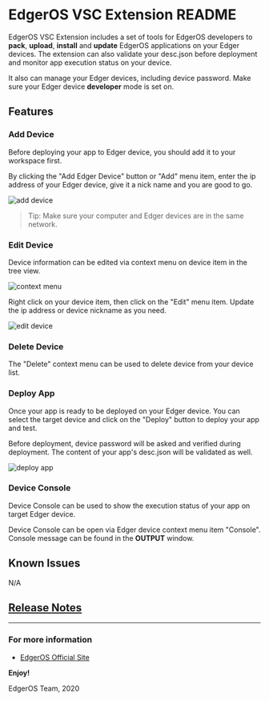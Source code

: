 # EdgerOS VSC Extension README

EdgerOS VSC Extension includes a set of tools for EdgerOS developers to **pack**, **upload**, **install** and **update** EdgerOS applications on your Edger devices. The extension can also validate your desc.json before deployment and monitor app execution status on your device.

It also can manage your Edger devices, including device password. Make sure your Edger device **developer** mode is set on.

## Features

### Add Device

Before deploying your app to Edger device, you should add it to your workspace first.

By clicking the "Add Edger Device" button or "Add" menu item, enter the ip address of your Edger device, give it a nick name and you are good to go.

![add device](https://www.edgeros.com/img/add-device.gif)

> Tip: Make sure your computer and Edger devices are in the same network.

### Edit Device

Device information can be edited via context menu on device item in the tree view.

![context menu](https://www.edgeros.com/img/menu-items.png)

Right click on your device item, then click on the "Edit" menu item. Update the ip address or device nickname as you need.

![edit device](https://www.edgeros.com/img/edit-device.gif)

### Delete Device

The "Delete" context menu can be used to delete device from your device list.

### Deploy App

Once your app is ready to be deployed on your Edger device. You can select the target device and click on the "Deploy" button to deploy your app and test.

Before deployment, device password will be asked and verified during deployment. The content of your app's desc.json will be validated as well.

![deploy app](https://www.edgeros.com/img/deploy.gif)

### Device Console

Device Console can be used to show the execution status of your app on target Edger device.

Device Console can be open via Edger device context menu item "Console". Console message can be found in the **OUTPUT** window.

## Known Issues

N/A

## [Release Notes](./CHANGELOG.md)

-----------------------------------------------------------------------------------------------------------

### For more information

* [EdgerOS Official Site](https://www.edgeros.com)

**Enjoy!**

EdgerOS Team, 2020

